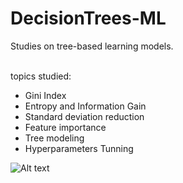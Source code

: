 # DecisionTrees-ML
Studies on tree-based learning models. 

<br>
topics studied: 

* Gini Index       
* Entropy and Information Gain 
* Standard deviation reduction 
* Feature importance
* Tree modeling 
* Hyperparameters Tunning


![Alt text](https://sctr7.files.wordpress.com/2012/06/decision-tree-diagram3.jpg "Optional title")


               
